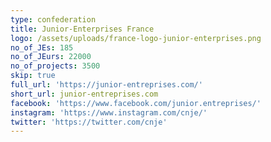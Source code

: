 ```yaml
---
type: confederation
title: Junior-Enterprises France
logo: /assets/uploads/france-logo-junior-enterprises.png
no_of_JEs: 185
no_of_JEurs: 22000
no_of_projects: 3500
skip: true
full_url: 'https://junior-entreprises.com/'
short_url: junior-entreprises.com
facebook: 'https://www.facebook.com/junior.entreprises/'
instagram: 'https://www.instagram.com/cnje/'
twitter: 'https://twitter.com/cnje'
---
```


